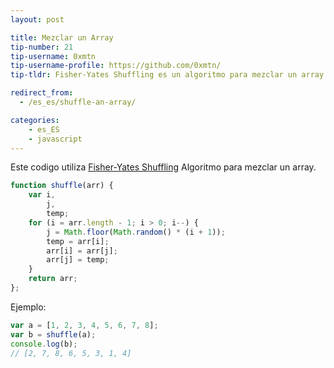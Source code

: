 ```yaml
---
layout: post

title: Mezclar un Array
tip-number: 21
tip-username: 0xmtn
tip-username-profile: https://github.com/0xmtn/
tip-tldr: Fisher-Yates Shuffling es un algoritmo para mezclar un array.

redirect_from:
  - /es_es/shuffle-an-array/

categories:
    - es_ES
    - javascript
---
```


 Este codigo utiliza [Fisher-Yates Shuffling](https://www.wikiwand.com/en/Fisher%E2%80%93Yates_shuffle) Algoritmo para mezclar un array.

```javascript
function shuffle(arr) {
    var i,
        j,
        temp;
    for (i = arr.length - 1; i > 0; i--) {
        j = Math.floor(Math.random() * (i + 1));
        temp = arr[i];
        arr[i] = arr[j];
        arr[j] = temp;
    }
    return arr;    
};
```
Ejemplo:

```javascript
var a = [1, 2, 3, 4, 5, 6, 7, 8];
var b = shuffle(a);
console.log(b);
// [2, 7, 8, 6, 5, 3, 1, 4]
```